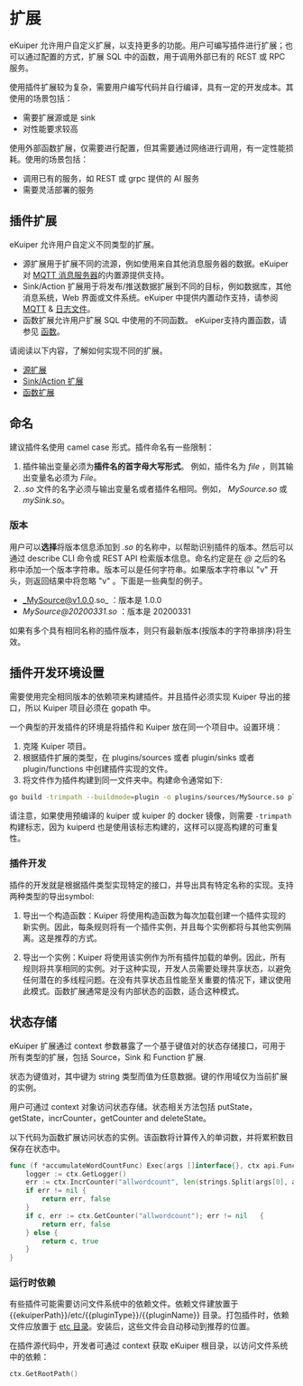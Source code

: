 # 扩展

eKuiper 允许用户自定义扩展，以支持更多的功能。用户可编写插件进行扩展；也可以通过配置的方式，扩展 SQL 中的函数，用于调用外部已有的 REST 或 RPC 服务。

使用插件扩展较为复杂，需要用户编写代码并自行编译，具有一定的开发成本。其使用的场景包括：

- 需要扩展源或是 sink
- 对性能要求较高

使用外部函数扩展，仅需要进行配置，但其需要通过网络进行调用，有一定性能损耗。使用的场景包括：

- 调用已有的服务，如 REST 或 grpc 提供的 AI 服务
- 需要灵活部署的服务

## 插件扩展

eKuiper 允许用户自定义不同类型的扩展。

- 源扩展用于扩展不同的流源，例如使用来自其他消息服务器的数据。eKuiper 对 [MQTT 消息服务器](../../guide/sources/builtin/mqtt.md)的内置源提供支持。
- Sink/Action 扩展用于将发布/推送数据扩展到不同的目标，例如数据库，其他消息系统，Web 界面或文件系统。eKuiper
中提供内置动作支持，请参阅 [MQTT](../../guide/sinks/builtin/mqtt.md)  & [日志文件](../../guide/sinks/builtin/log.md)。
- 函数扩展允许用户扩展 SQL 中使用的不同函数。 eKuiper支持内置函数，请参见 [函数](../../sqls/functions/overview.md)。

请阅读以下内容，了解如何实现不同的扩展。

- [源扩展](develop/source.md)
- [Sink/Action 扩展](develop/sink.md)
- [函数扩展](develop/function.md)

## 命名

建议插件名使用 camel case 形式。插件命名有一些限制：

1. 插件输出变量必须为**插件名的首字母大写形式**。 例如，插件名为 _file_ ，则其输出变量名必须为 _File_。
2. _.so_ 文件的名字必须与输出变量名或者插件名相同。例如， _MySource.so_ 或 _mySink.so_。

### 版本

用户可以**选择**将版本信息添加到 _.so_ 的名称中，以帮助识别插件的版本。然后可以通过 describe CLI 命令或 REST API 检索版本信息。命名约定是在 _@_ 之后的名称中添加一个版本字符串。版本可以是任何字符串。如果版本字符串以 "v" 开头，则返回结果中将忽略 "v" 。下面是一些典型的例子。

- _MySource@v1.0.0.so_ ：版本是 1.0.0
- _MySource@20200331.so_ ：版本是 20200331

如果有多个具有相同名称的插件版本，则只有最新版本(按版本的字符串排序)将生效。

## 插件开发环境设置

需要使用完全相同版本的依赖项来构建插件。并且插件必须实现 Kuiper 导出的接口，所以 Kuiper 项目必须在 gopath 中。

一个典型的开发插件的环境是将插件和 Kuiper 放在同一个项目中。设置环境：

1. 克隆 Kuiper 项目。
2. 根据插件扩展的类型，在 plugins/sources 或者 plugin/sinks 或者 plugin/functions 中创建插件实现的文件。
3. 将文件作为插件构建到同一文件夹中。构建命令通常如下:

```bash
go build -trimpath --buildmode=plugin -o plugins/sources/MySource.so plugins/sources/my_source.go
```

请注意，如果使用预编译的 kuiper 或 kuiper 的 docker 镜像，则需要 `-trimpath` 构建标志，因为 kuiperd 也是使用该标志构建的，这样可以提高构建的可重复性。

### 插件开发

插件的开发就是根据插件类型实现特定的接口，并导出具有特定名称的实现。支持两种类型的导出symbol:

1. 导出一个构造函数：Kuiper 将使用构造函数为每次加载创建一个插件实现的新实例。因此，每条规则将有一个插件实例，并且每个实例都将与其他实例隔离。这是推荐的方式。

2. 导出一个实例：Kuiper 将使用该实例作为所有插件加载的单例。因此，所有规则将共享相同的实例。对于这种实现，开发人员需要处理共享状态，以避免任何潜在的多线程问题。在没有共享状态且性能至关重要的情况下，建议使用此模式。函数扩展通常是没有内部状态的函数，适合这种模式。

## 状态存储

eKuiper 扩展通过 context 参数暴露了一个基于键值对的状态存储接口，可用于所有类型的扩展，包括 Source，Sink 和 Function 扩展.

状态为键值对，其中键为 string 类型而值为任意数据。键的作用域仅为当前扩展的实例。

用户可通过 context 对象访问状态存储。状态相关方法包括 putState，getState，incrCounter，getCounter and deleteState。

以下代码为函数扩展访问状态的实例。该函数将计算传入的单词数，并将累积数目保存在状态中。

```go
func (f *accumulateWordCountFunc) Exec(args []interface{}, ctx api.FunctionContext) (interface{}, bool) {
    logger := ctx.GetLogger()    
    err := ctx.IncrCounter("allwordcount", len(strings.Split(args[0], args[1])))
    if err != nil {
        return err, false
    }
    if c, err := ctx.GetCounter("allwordcount"); err != nil   {
        return err, false
    } else {
        return c, true
    }
}
```

### 运行时依赖

有些插件可能需要访问文件系统中的依赖文件。依赖文件建放置于 {{ekuiperPath}}/etc/{{pluginType}}/{{pluginName}} 目录。打包插件时，依赖文件应放置于 [etc 目录](../../api/restapi/plugins.md#插件文件格式)。安装后，这些文件会自动移动到推荐的位置。

在插件源代码中，开发者可通过 context 获取 eKuiper 根目录，以访问文件系统中的依赖：

```go
ctx.GetRootPath()
```

